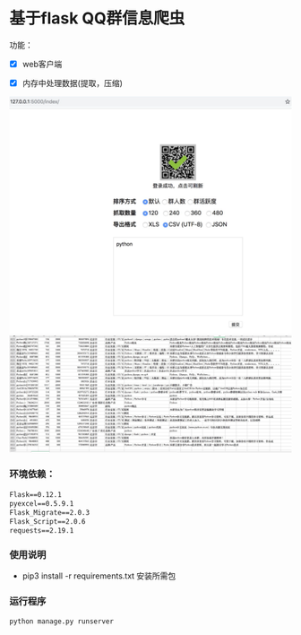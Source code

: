 # 基于flask QQ群信息爬虫
功能：
* [x] web客户端
* [x] 内存中处理数据(提取，压缩)


![](App/static/img/qq.jpg)
![](App/static/img/qq2.jpg)
### 环境依赖：
```pyton
Flask==0.12.1
pyexcel==0.5.9.1
Flask_Migrate==2.0.3
Flask_Script==2.0.6
requests==2.19.1

```

### 使用说明
* pip3 install -r requirements.txt 安装所需包


### 运行程序
```bash
python manage.py runserver
```

